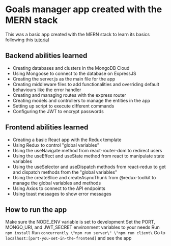 # Goals manager app created with the MERN stack

This was a basic app created with the MERN stack to learn its basics following this [tutorial](https://youtu.be/-0exw-9YJBo?list=PL3jF6w77jsS-kn6Km2bvLEt2J-2ByIzsj)

## Backend abilities learned
- Creating databases and clusters in the MongoDB Cloud
- Using Mongoose to connect to the database on ExpressJS
- Creating the server.js as the main file for the app
- Creating middleware files to add functionalities and overriding default behaviours like the error handler
- Creating and managing routes with the express router
- Creating models and controllers to manage the entities in the app
- Setting up script to execute different commands
- Configuring the JWT to encrypt passwords

## Frontend abilities learned
- Creating a basic React app with the Redux template
- Using Redux to control "global variables"
- Using the useNavigate method from react-router-dom to redirect users
- Using the useEffect and useState method from react to manipulate state variables
- Using the useSelector and useDispatch methods from react-redux to get and dispatch methods from the "global variables"
- Using the createSlice and createAsyncThunk from @redux-toolkit to manage the global variables and methods
- Using Axios to connect to the API endpoints
- Using toast messages to show error messages

## How to run the app
Make sure the NODE_ENV variable is set to development
Set the PORT, MONGO_URI, and JWT_SECRET environment variables to your needs
Run `npm install`
Run `concurrently \"npm run server\" \"npm run client\`
Go to `localhost:[port-you-set-in-the-frontend]` and see the app
